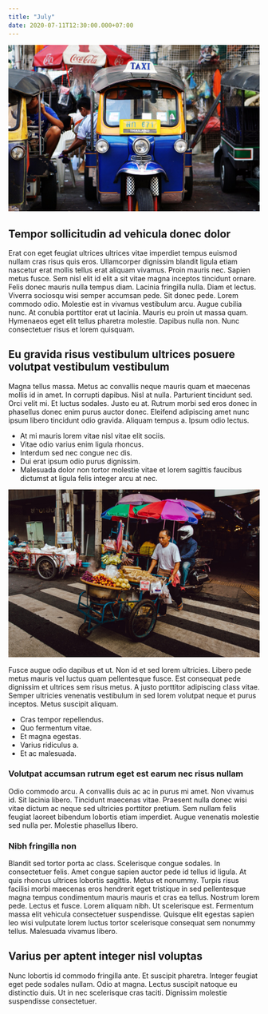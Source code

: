 ```yaml
---
title: "July"
date: 2020-07-11T12:30:00.000+07:00
---
```

![Tuk tuk](lauren-kay-A3V4fXudLhU-unsplash.jpg)

## Tempor sollicitudin ad vehicula donec dolor

Erat con eget feugiat ultrices ultrices vitae imperdiet tempus euismod nullam cras risus quis eros. Ullamcorper dignissim blandit ligula etiam nascetur erat mollis tellus erat aliquam vivamus. Proin mauris nec. Sapien metus fusce. Sem nisl elit id elit a sit vitae magna inceptos tincidunt ornare. Felis donec mauris nulla tempus diam. Lacinia fringilla nulla. Diam et lectus. Viverra sociosqu wisi semper accumsan pede. Sit donec pede. Lorem commodo odio. Molestie est in vivamus vestibulum arcu. Augue cubilia nunc. At conubia porttitor erat ut lacinia. Mauris eu proin ut massa quam. Hymenaeos eget elit tellus pharetra molestie. Dapibus nulla non. Nunc consectetuer risus et lorem quisquam.

## Eu gravida risus vestibulum ultrices posuere volutpat vestibulum vestibulum

Magna tellus massa. Metus ac convallis neque mauris quam et maecenas mollis id in amet. In corrupti dapibus. Nisl at nulla. Parturient tincidunt sed. Orci velit mi. Et luctus sodales. Justo eu at. Rutrum morbi sed eros donec in phasellus donec enim purus auctor donec. Eleifend adipiscing amet nunc ipsum libero tincidunt odio gravida. Aliquam tempus a. Ipsum odio lectus.

* At mi mauris lorem vitae nisl vitae elit sociis.
* Vitae odio varius enim ligula rhoncus.
* Interdum sed nec congue nec dis.
* Dui erat ipsum odio purus dignissim.
* Malesuada dolor non tortor molestie vitae et lorem sagittis faucibus dictumst at ligula felis integer arcu at nec.

![Mobile market](evan-krause-p_owhk1VIl0-unsplash.jpg)

Fusce augue odio dapibus et ut. Non id et sed lorem ultricies. Libero pede metus mauris vel luctus quam pellentesque fusce. Est consequat pede dignissim et ultrices sem risus metus. A justo porttitor adipiscing class vitae. Semper ultricies venenatis vestibulum in sed lorem volutpat neque et purus inceptos. Metus suscipit aliquam.

* Cras tempor repellendus.
* Quo fermentum vitae.
* Et magna egestas.
* Varius ridiculus a.
* Et ac malesuada.

### Volutpat accumsan rutrum eget est earum nec risus nullam

Odio commodo arcu. A convallis duis ac ac in purus mi amet. Non vivamus id. Sit lacinia libero. Tincidunt maecenas vitae. Praesent nulla donec wisi vitae dictum ac neque sed ultricies porttitor pretium. Sem nullam felis feugiat laoreet bibendum lobortis etiam imperdiet. Augue venenatis molestie sed nulla per. Molestie phasellus libero.

### Nibh fringilla non

Blandit sed tortor porta ac class. Scelerisque congue sodales. In consectetuer felis. Amet congue sapien auctor pede id tellus id ligula. At quis rhoncus ultrices lobortis sagittis. Metus et nonummy. Turpis risus facilisi morbi maecenas eros hendrerit eget tristique in sed pellentesque magna tempus condimentum mauris mauris et cras ea tellus. Nostrum lorem pede. Lectus et fusce. Lorem aliquam nibh. Ut scelerisque est. Fermentum massa elit vehicula consectetuer suspendisse. Quisque elit egestas sapien leo wisi vulputate lorem luctus tortor scelerisque consequat sem nonummy tellus. Malesuada vivamus libero.

 ## Varius per aptent integer nisl voluptas

Nunc lobortis id commodo fringilla ante. Et suscipit pharetra. Integer feugiat eget pede sodales nullam. Odio at magna. Lectus suscipit natoque eu distinctio duis. Ut in nec scelerisque cras taciti. Dignissim molestie suspendisse consectetuer.